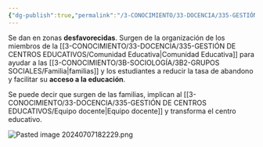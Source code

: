 ```yaml
---
{"dg-publish":true,"permalink":"/3-CONOCIMIENTO/33-DOCENCIA/335-GESTIÓN DE CENTROS EDUCATIVOS/Comunidad de aprendizaje/"}
---
```


Se dan en zonas **desfavorecidas**. Surgen de la organización de los miembros de la [[3-CONOCIMIENTO/33-DOCENCIA/335-GESTIÓN DE CENTROS EDUCATIVOS/Comunidad Educativa\|Comunidad Educativa]] para ayudar a las [[3-CONOCIMIENTO/3B-SOCIOLOGÍA/3B2-GRUPOS SOCIALES/Familia\|familias]] y los estudiantes a reducir la tasa de abandono y facilitar su **acceso a la educación**.

Se puede decir que surgen de las familias, implican al [[3-CONOCIMIENTO/33-DOCENCIA/335-GESTIÓN DE CENTROS EDUCATIVOS/Equipo docente\|Equipo docente]] y transforma el centro educativo.

![Pasted image 20240707182229.png](/img/user/3-CONOCIMIENTO/33-DOCENCIA/335-GESTI%C3%93N%20DE%20CENTROS%20EDUCATIVOS/MEDIA/Pasted%20image%2020240707182229.png)

